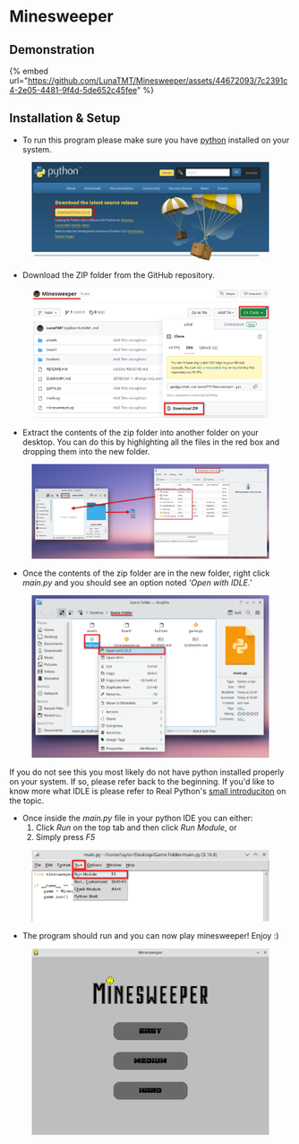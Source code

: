 # Minesweeper

## Demonstration

{% embed url="https://github.com/LunaTMT/Minesweeper/assets/44672093/7c2391c4-2e05-4481-9f4d-5de652c45fee" %}

## Installation & Setup

* To run this program please make sure you have [python](https://www.python.org/downloads/) installed on your system.

<div align="center">

<figure><img src=".gitbook/assets/image.png" alt=""><figcaption></figcaption></figure>

</div>

* Download the ZIP folder from the GitHub repository.

<div align="center">

<figure><img src=".gitbook/assets/image (1).png" alt=""><figcaption></figcaption></figure>

</div>

* Extract the contents of the zip folder into another folder on your desktop. You can do this by highlghting all the files in the red box and dropping them into the new folder.

<div align="center">

<figure><img src=".gitbook/assets/image (2).png" alt=""><figcaption></figcaption></figure>

</div>

* Once the contents of the zip folder are in the new folder, right click _main.py_ and you should see an option noted _'Open with IDLE.'_&#x20;

<div align="center">

<figure><img src=".gitbook/assets/image (3).png" alt=""><figcaption></figcaption></figure>

</div>

If you do not see this you most likely do not have python installed properly on your system. If so, please refer back to the beginning. If you'd like to know more what IDLE is please refer to Real Python's [small introduciton](https://realpython.com/python-idle/#what-is-python-idle) on the topic.

* Once inside the _main.py_ file in your python IDE you can either:
  1. Click _Run_ on the top tab and then click _Run Module_, or
  2. Simply press _F5_

<div align="center">

<figure><img src=".gitbook/assets/image (4).png" alt=""><figcaption></figcaption></figure>

</div>

* The program should run and you can now play minesweeper! Enjoy :)

<div align="center">

<figure><img src=".gitbook/assets/image (5).png" alt=""><figcaption></figcaption></figure>

</div>

